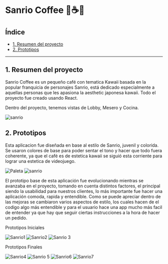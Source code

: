 # Sanrio Coffee 💟☕💟

## Índice

* [1. Resumen del proyecto](#1-resumen-del-proyecto)
* [2. Prototipos](#2-prototipos)


***

## 1. Resumen del proyecto 

Sanrio Coffee es un pequeño café con tematica Kawaii basada en la popular franquicia de personajes Sanrio, está dedicado especialmente
a aquellas personas que les apasiona la aesthetic japonesa kawaii. Todo el proyecto fue creado usando React.

Dentro del proyecto, tenemos vistas de Lobby, Mesero y Cocina.

![sanrio](https://i.pinimg.com/originals/c8/8c/17/c88c173244ad77fdf2d4d4ac61351a0e.gif)


## 2. Prototipos

Esta aplicacion fue diseñada en base al estilo de Sanrio, juvenil y colorida. Se usaron colores de base para
poder sentar el tono y hacer que todo fuera coherente, ya que el café es de estetica kawaii se siguió esta corriente para lograr 
una estetica de videojuego.

![Paleta](https://user-images.githubusercontent.com/108352521/208190610-1349d185-958f-47f7-8aed-0d27d6f4a519.png)
![sanrio](https://e7.pngegg.com/pngimages/150/509/png-clipart-game-controllers-video-game-playstation-controller-drawing-playstation-4-cute-stickers-electronics-sticker-thumbnail.png)

El prototipo base de esta aplicación fue evolucionando mientras se avanzaba en el proyecto, tomando en cuenta distintos factores, 
el principal siendo la usabilidad para nuestros clientes, lo más importante fue hacer una aplicación comoda, rapida y entendible. 
Como se puede apreciar dentro de las mejoras se cambiaron varios aspectos de estilo, los cuales hacen de el codigo algo más entendible y 
para el usuario hace una app mucho más facil de entender ya que hay que seguir ciertas instrucciones a la hora de hacer un pedido. 

Prototipos Iniciales

![Sanrio1](https://user-images.githubusercontent.com/108352521/208190757-aeefaa71-26c1-4b65-ad81-7f24702a20cd.png)
![Sanrio2](https://user-images.githubusercontent.com/108352521/208190770-c86ed68a-28be-4b37-8b44-85f3f680f994.png)
![Sanrio 3](https://user-images.githubusercontent.com/108352521/208190786-7b67d218-4815-4b80-bb6f-fa65a3e08e91.png)

Prototipos Finales

![Sanrio4](https://user-images.githubusercontent.com/108352521/208190946-d89173a7-1e10-4bbe-95da-bf7db28194ab.png)
![Sanrio 5](https://user-images.githubusercontent.com/108352521/208190958-940046b3-fc7e-4736-b872-9eaa2076d864.png)
![Sanrio6](https://user-images.githubusercontent.com/108352521/208190975-738ddd22-2311-45a0-88f5-f72a50d349a4.png)
![Sanrio7](https://user-images.githubusercontent.com/108352521/208190991-e2319afd-c799-464a-a9a9-57781ceb6e05.png)






